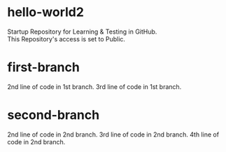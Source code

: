 # hello-world2
Startup Repository for Learning &amp; Testing in GitHub.  
This Repository's access  is set to Public.  
# first-branch
2nd line of code in 1st branch.
3rd line of code in 1st branch.
# second-branch
2nd line of code in 2nd branch.
3rd line of code in 2nd branch.
4th line of code in 2nd branch.
